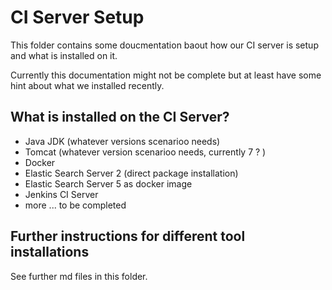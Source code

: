# CI Server Setup

This folder contains some doucmentation baout how our CI server is setup and what is installed on it.

Currently this documentation might not be complete but at least have some hint about what we installed recently.

## What is installed on the CI Server?

* Java JDK (whatever versions scenarioo needs)
* Tomcat (whatever version scenarioo needs, currently 7 ? )
* Docker 
* Elastic Search Server 2 (direct package installation)
* Elastic Search Server 5 as docker image
* Jenkins CI Server
* more ... to be completed 

## Further instructions for different tool installations

See further md files in this folder.
